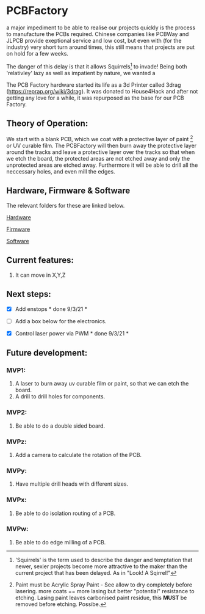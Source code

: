 # PCBFactory
a major impediment to be able to realise our projects quickly is the process to manufacture the PCBs required.  Chinese companies like PCBWay and JLPCB provide exeptional service and low cost, but even with (for the industry) very short turn around times, this still means that projects are put on hold for a few weeks.

The danger of this delay is that it allows Squirrels[^1] to invade!
Being both 'relativley' lazy as well as impatient by nature, we wanted a

The PCB Factory hardware started its life as a 3d Printer called 3drag (https://reprap.org/wiki/3drag). It was donated to House4Hack and after not getting any love for a while, it was repurposed as the base for our PCB Factory.

## Theory of Operation:
We start with a blank PCB, which we coat with a protective layer of paint [^2] or UV curable film. The PCBFactory will then burn away the protective layer around the tracks and leave a protective layer over the tracks so that when we etch the board, the protected areas are not etched away and only the unprotected areas are etched away. Furthermore it will be able to drill all the neccessary holes, and even mill the edges.

## Hardware, Firmware & Software
The relevant folders for these are linked below.

[Hardware](Hardware/Readme.md)

[Firmware](Software/Readme.md)

[Software](Software/Readme.md)


## Current features:
1. It can move in X,Y,Z

## Next steps:
- [x] Add enstops  * done 9/3/21 *
- [ ] Add a box below for the electronics.
- [x] Control laser power via PWM  * done 9/3/21 *




## Future development:
### MVP1:
1. A laser to burn away uv curable film or paint, so that we can etch the board.
2. A drill to drill holes for components.

### MVP2:
1. Be able to do a double sided board.

### MVPz:
1. Add a camera to calculate the rotation of the PCB.

### MVPy:
1. Have multiple drill heads with different sizes.

### MVPx:
1. Be able to do isolation routing of a PCB.

### MVPw:
1. Be able to do edge milling of a PCB.

[^1]: 'Squirrels' is the term used to describe the danger and temptation that newer, sexier projects become more attractive to the maker than the current project that has been delayed.  As in "Look! A Sqirrel!"

[^2]: Paint must be Acrylic Spray Paint - See allow to dry completely before lasering.  more coats == more lasing but better "potential" resistance to etching.  Lasing paint leaves carbonised paint residue, this **MUST** be removed before etching.  Possibe.
